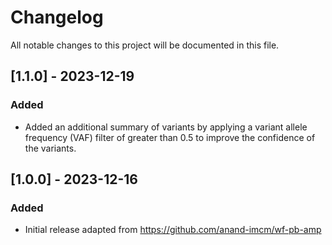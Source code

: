 # Changelog

All notable changes to this project will be documented in this file.

## [1.1.0] - 2023-12-19

### Added

- Added an additional summary of variants by applying a variant allele frequency (VAF) filter of greater than 0.5 to improve the confidence of the variants.

## [1.0.0] - 2023-12-16

### Added

- Initial release adapted from https://github.com/anand-imcm/wf-pb-amp
